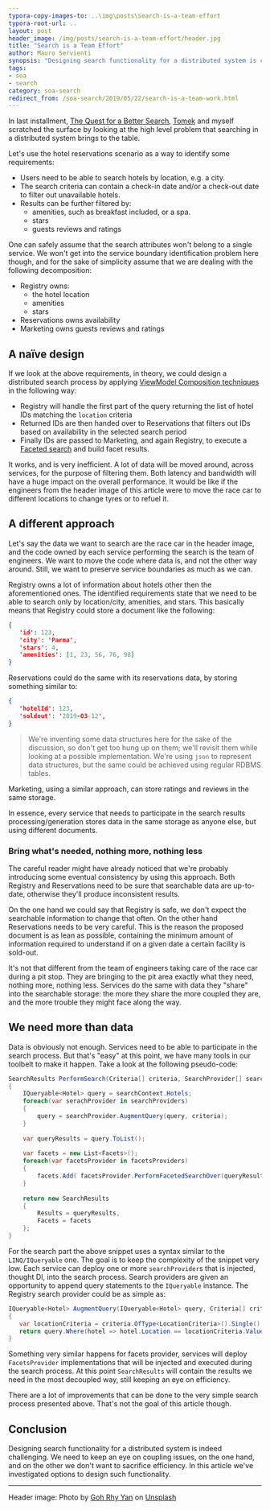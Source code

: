 ```yaml
---
typora-copy-images-to: ..\img\posts\search-is-a-team-effort
typora-root-url: ..
layout: post
header_image: /img/posts/search-is-a-team-effort/header.jpg
title: "Search is a Team Effort"
author: Mauro Servienti
synopsis: "Designing search functionality for a distributed system is challenging. There is the coupling threat on the one hand, and on the other we cannot sacrifice efficiency. There are a lot of similarities to what happens during a race car pit stop."
tags:
- soa
- search
category: soa-search
redirect_from: /soa-search/2019/05/22/search-is-a-team-work.html
---
```


In last installment, [The Quest for a Better Search](<https://milestone.topics.it/soa-search/2019/05/15/the-quest-for-a-better-search.html>), [Tomek](https://twitter.com/Masternak) and myself scratched the surface by looking at the high level problem that searching in a distributed system brings to the table.

Let's use the hotel reservations scenario as a way to identify some requirements:

* Users need to be able to search hotels by location, e.g. a city.
* The search criteria can contain a check-in date and/or a check-out date to filter out unavailable hotels.
* Results can be further filtered by:
  * amenities, such as breakfast included, or a spa. 
  * stars
  * guests reviews and ratings

One can safely assume that the search attributes won't belong to a single service. We won't get into the service boundary identification problem here though, and for the sake of simplicity assume that we are dealing with the following decomposition:

* Registry owns:
  * the hotel location
  * amenities
  * stars
* Reservations owns availability
* Marketing owns guests reviews and ratings

## A naïve design

If we look at the above requirements, in theory, we could design a distributed search process by applying [ViewModel Composition techniques](https://milestone.topics.it/categories/view-model-composition) in the following way:

* Registry will handle the first part of the query returning the list of hotel IDs matching the `location` criteria
* Returned IDs are then handed over to Reservations that filters out IDs based on availability in the selected search period
* Finally IDs are passed to Marketing, and again Registry, to execute a [Faceted search](https://en.wikipedia.org/wiki/Faceted_search) and build facet results.

It works, and is very inefficient. A lot of data will be moved around, across services, for the purpose of filtering them. Both latency and bandwidth will have a huge impact on the overall performance. It would be like if the engineers from the header image of this article were to move the race car to different locations to change tyres or to refuel it.

## A different approach

Let's say the data we want to search are the race car in the header image, and the code owned by each service performing the search is the team of engineers. We want to move the code where data is, and not the other way around. Still, we want to preserve service boundaries as much as we can.

Registry owns a lot of information about hotels other then the aforementioned ones. The identified requirements state that we need to be able to search only by location/city, amenities, and stars. This basically means that Registry could store a document like the following:

```json
{
   'id': 123,
   'city': 'Parma',
   'stars': 4,
   'amenities': [1, 23, 56, 76, 98]
}
```

Reservations could do the same with its reservations data, by storing something similar to:

```json
{
   'hotelId': 123,
   'soldout': '2019-03-12',   
}
```

> We're inventing some data structures here for the sake of the discussion, so don't get too hung up on them; we'll revisit them while looking at a possible implementation. We're using `json` to represent data structures, but the same could be achieved using regular RDBMS tables.

Marketing, using a similar approach, can store ratings and reviews in the same storage.

In essence, every service that needs to participate in the search results processing/generation stores data in the same storage as anyone else, but using different documents.

### Bring what's needed, nothing more, nothing less

The careful reader might have already noticed that we're probably introducing some eventual consistency by using this approach. Both Registry and Reservations need to be sure that searchable data are up-to-date, otherwise they'll produce inconsistent results.

On the one hand we could say that Registry is safe, we don't expect the searchable information to change that often. On the other hand Reservations needs to be very careful. This is the reason the proposed document is as lean as possible, containing the minimum amount of information required to understand if on a given date a certain facility is sold-out.

It's not that different from the team of engineers taking care of the race car during a pit stop. They are bringing to the pit area exactly what they need, nothing more, nothing less. Services do the same with data they "share" into the searchable storage: the more they share the more coupled they are, and the more trouble they might face along the way.

## We need more than data

Data is obviously not enough. Services need to be able to participate in the search process. But that's "easy" at this point, we have many tools in our toolbelt to make it happen. Take a look at the following pseudo-code:

```csharp
SearchResults PerformSearch(Criteria[] criteria, SearchProvider[] searchProviders, FacetsProvider[] facetsProviders)
{
    IQueryable<Hotel> query = searchContext.Hotels;
    foreach(var serachProvider in searchProviders)
    {
        query = searchProvider.AugmentQuery(query, criteria);
    }
    
    var queryResults = query.ToList();
    
    var facets = new List<Facets>();
    foreach(var facetsProvider in facetsProviders)
    {
        facets.Add( facetsProvider.PerformFacetedSearchOver(queryResults) );
    }
    
    return new SearchResults
    {
        Results = queryResults,
        Facets = facets
    };
}
```

For the search part the above snippet uses a syntax similar to the `LINQ/IQueryable` one. The goal is to keep the complexity of the snippet very low. Each service can deploy one or more `searchProvider`s that is injected, thought DI, into the search process. Search providers are given an opportunity to append query statements to the `IQueryable` instance. The Registry search provider could be as simple as:

```csharp
IQueryable<Hotel> AugmentQuery(IQueryable<Hotel> query, Criteria[] criteria)
{
   var locationCriteria = criteria.OfType<LocationCriteria>().Single();
   return query.Where(hotel => hotel.Location == locationCriteria.Value);
}
```

Something very similar happens for facets provider, services will deploy `FacetsProvider` implementations that will be injected and executed during the search process. At this point `SearchResults` will contain the results we need in the most decoupled way, still keeping an eye on efficiency.

There are a lot of improvements that can be done to the very simple search process presented above. That's not the goal of this article though.

## Conclusion

Designing search functionality for a distributed system is indeed challenging. We need to keep an eye on coupling issues, on the one hand, and on the other we don't want to sacrifice efficiency. In this article we've investigated options to design such functionality.

---

Header image: Photo by [Goh Rhy Yan](https://unsplash.com/photos/eo7_DWzUxgw?utm_source=unsplash&utm_medium=referral&utm_content=creditCopyText) on [Unsplash](https://unsplash.com/search/photos/f1?utm_source=unsplash&utm_medium=referral&utm_content=creditCopyText)
